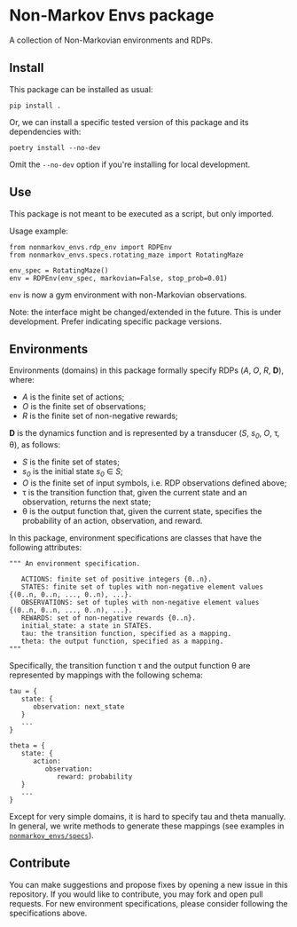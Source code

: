 # Non-Markov Envs package

A collection of Non-Markovian environments and RDPs.

## Install
This package can be installed as usual:

    pip install .

Or, we can install a specific tested version of this package and its dependencies with:

    poetry install --no-dev

Omit the `--no-dev` option if you're installing for local development.

## Use

This package is not meant to be executed as a script, but only imported.

Usage example:

	from nonmarkov_envs.rdp_env import RDPEnv
	from nonmarkov_envs.specs.rotating_maze import RotatingMaze
	
	env_spec = RotatingMaze()
	env = RDPEnv(env_spec, markovian=False, stop_prob=0.01)

`env` is now a gym environment with non-Markovian observations.

Note: the interface might be changed/extended in the future. This is under
development. Prefer indicating specific package versions.

## Environments

Environments (domains) in this package formally specify RDPs (*A*, *O*, *R*, **D**), where:

- *A* is the finite set of actions;
- *O* is the finite set of observations;
- *R* is the finite set of non-negative rewards;

**D** is the dynamics function and is represented by a transducer (*S*, *s<sub>0</sub>*, *O*, &tau;, &theta;), as follows:

- *S* is the finite set of states;
- *s<sub>0</sub>* is the initial state *s<sub>0</sub>* &isin; *S*;
- *O* is the finite set of input symbols, i.e. RDP observations defined above;
- &tau; is the transition function that, given the current state and an observation, returns the next state;
- &theta; is the output function that, given the current state, specifies the probability of an action, observation, and reward.

In this package, environment specifications are classes that have the following attributes: 

	""" An environment specification.

	   ACTIONS: finite set of positive integers {0..n}.
	   STATES: finite set of tuples with non-negative element values {(0..n, 0..n, ..., 0..n), ...}.
	   OBSERVATIONS: set of tuples with non-negative element values {(0..n, 0..n, ..., 0..n), ...}.
	   REWARDS: set of non-negative rewards {0..n}.
	   initial_state: a state in STATES.
	   tau: the transition function, specified as a mapping.
	   theta: the output function, specified as a mapping.
	"""

Specifically, the transition function &tau; and the output function &theta; are represented by mappings with the following schema:

	tau = {
	   state: {
	      observation: next_state
	   }
	   ...
	}

	theta = {
	   state: {
	      action: 
	         observation:
	            reward: probability
	   }
	   ...
	}

Except for very simple domains, it is hard to specify tau and theta manually. In general, we write methods to generate these mappings (see examples in [``nonmarkov_envs/specs``](https://github.com/whitemech/nonmarkov-envs/tree/master/nonmarkov_envs/specs)).

## Contribute

You can make suggestions and propose fixes by opening a new issue in this repository.
If you would like to contribute, you may fork and open pull requests.
For new environment specifications, please consider following the specifications above.

